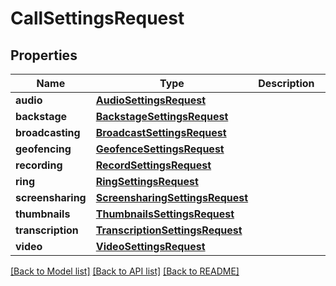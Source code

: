 # CallSettingsRequest

## Properties
Name | Type | Description | Notes
------------ | ------------- | ------------- | -------------
**audio** | [**AudioSettingsRequest**](AudioSettingsRequest.md) |  | [optional] 
**backstage** | [**BackstageSettingsRequest**](BackstageSettingsRequest.md) |  | [optional] 
**broadcasting** | [**BroadcastSettingsRequest**](BroadcastSettingsRequest.md) |  | [optional] 
**geofencing** | [**GeofenceSettingsRequest**](GeofenceSettingsRequest.md) |  | [optional] 
**recording** | [**RecordSettingsRequest**](RecordSettingsRequest.md) |  | [optional] 
**ring** | [**RingSettingsRequest**](RingSettingsRequest.md) |  | [optional] 
**screensharing** | [**ScreensharingSettingsRequest**](ScreensharingSettingsRequest.md) |  | [optional] 
**thumbnails** | [**ThumbnailsSettingsRequest**](ThumbnailsSettingsRequest.md) |  | [optional] 
**transcription** | [**TranscriptionSettingsRequest**](TranscriptionSettingsRequest.md) |  | [optional] 
**video** | [**VideoSettingsRequest**](VideoSettingsRequest.md) |  | [optional] 

[[Back to Model list]](../README.md#documentation-for-models) [[Back to API list]](../README.md#documentation-for-api-endpoints) [[Back to README]](../README.md)


